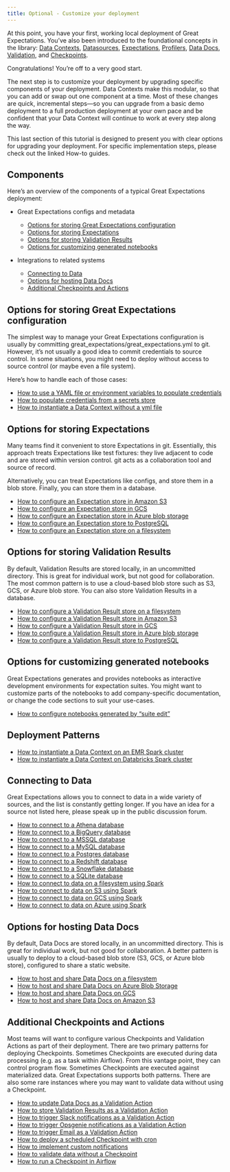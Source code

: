 ```yaml
---
title: Optional - Customize your deployment
---
```


At this point, you have your first, working local deployment of Great Expectations. You’ve also been introduced to the foundational concepts in the library: [Data Contexts](/docs/reference/data_context), [Datasources](/docs/reference/datasources), [Expectations](/docs/reference/expectations/expectations), [Profilers](/docs/reference/profilers), [Data Docs](/docs/reference/data_docs), [Validation](/docs/reference/validation), and [Checkpoints](/docs/reference/tutorials/getting_started/check_out_data_docs.md).

Congratulations! You’re off to a very good start.

The next step is to customize your deployment by upgrading specific components of your deployment. Data Contexts make this modular, so that you can add or swap out one component at a time. Most of these changes are quick, incremental steps—so you can upgrade from a basic demo deployment to a full production deployment at your own pace and be confident that your Data Context will continue to work at every step along the way.

This last section of this tutorial is designed to present you with clear options for upgrading your deployment. For specific implementation steps, please check out the linked How-to guides.

## Components

Here’s an overview of the components of a typical Great Expectations deployment:

* Great Expectations configs and metadata
  * [Options for storing Great Expectations configuration](/docs/tutorials/getting_started/customize_your_deployment#options_for_storing_great_expectations_configuration)
  * [Options for storing Expectations](/docs/tutorials/getting_started/customize_your_deployment#options_for_storing_expectations)
  * [Options for storing Validation Results](/docs/tutorials/getting_started/customize_your_deployment#options_for_storing_validation_results)
  * [Options for customizing generated notebooks](/docs/tutorials/getting_started/customize_your_deployment#options_for_customizing_generated_notebooks)

* Integrations to related systems
  * [Connecting to Data](/docs/tutorials/getting_started/customize_your_deployment#connecting_to_data)
  * [Options for hosting Data Docs](/docs/tutorials/getting_started/customize_your_deployment#options_for_hosting_data_docs)
  * [Additional Checkpoints and Actions](/docs/tutorials/getting_started/customize_your_deployment#additional_checkpoints_and_actions)

## Options for storing Great Expectations configuration
The simplest way to manage your Great Expectations configuration is usually by committing great_expectations/great_expectations.yml to git. However, it’s not usually a good idea to commit credentials to source control. In some situations, you might need to deploy without access to source control (or maybe even a file system).

Here’s how to handle each of those cases:

* [How to use a YAML file or environment variables to populate credentials](/docs/guides/setup/configuring_data_contexts/how_to_configure_credentials_using_a_yaml_file_or_environment_variables)
* [How to populate credentials from a secrets store](/docs/guides/setup/configuring_data_contexts/how_to_configure_credentials_using_a_secrets_store)
* [How to instantiate a Data Context without a yml file](/docs/guides/setup/configuring_data_contexts/how_to_instantiate_a_data_context_without_a_yml_file)

## Options for storing Expectations
Many teams find it convenient to store Expectations in git. Essentially, this approach treats Expectations like test fixtures: they live adjacent to code and are stored within version control. git acts as a collaboration tool and source of record.

Alternatively, you can treat Expectations like configs, and store them in a blob store. Finally, you can store them in a database.

* [How to configure an Expectation store in Amazon S3](/docs/guides/setup/configuring_metadata_stores/how_to_configure_an_expectation_store_in_amazon_s3)
* [How to configure an Expectation store in GCS](/docs/guides/setup/configuring_metadata_stores/how_to_configure_an_expectation_store_in_gcs)
* [How to configure an Expectation store in Azure blob storage](/docs/guides/setup/configuring_metadata_stores/how_to_configure_an_expectation_store_in_azure_blob_storage)
* [How to configure an Expectation store to PostgreSQL](/docs/guides/setup/configuring_metadata_stores/how_to_configure_an_expectation_store_to_postgresql)
* [How to configure an Expectation store on a filesystem](/docs/guides/setup/configuring_metadata_stores/how_to_configure_an_expectation_store_to_postgresql)

## Options for storing Validation Results
By default, Validation Results are stored locally, in an uncommitted directory. This is great for individual work, but not good for collaboration. The most common pattern is to use a cloud-based blob store such as S3, GCS, or Azure blob store. You can also store Validation Results in a database.

* [How to configure a Validation Result store on a filesystem](/docs/guides/setup/configuring_metadata_stores/how_to_configure_a_validation_result_store_on_a_filesystem)
* [How to configure a Validation Result store in Amazon S3](/docs/guides/setup/configuring_metadata_stores/how_to_configure_a_validation_result_store_in_amazon_s3)
* [How to configure a Validation Result store in GCS](/docs/guides/setup/configuring_metadata_stores/how_to_configure_a_validation_result_store_in_gcs)
* [How to configure a Validation Result store in Azure blob storage](/docs/guides/setup/configuring_metadata_stores/how_to_configure_a_validation_result_store_in_azure_blob_storage)
* [How to configure a Validation Result store to PostgreSQL](/docs/guides/setup/configuring_metadata_stores/how_to_configure_a_validation_result_store_to_postgresql)

## Options for customizing generated notebooks
Great Expectations generates and provides notebooks as interactive development environments for expectation suites. You might want to customize parts of the notebooks to add company-specific documentation, or change the code sections to suit your use-cases.

* [How to configure notebooks generated by “suite edit”](/docs/guides/miscellaneous/how_to_configure_notebooks_generated_by_suite_edit)

## Deployment Patterns

* [How to instantiate a Data Context on an EMR Spark cluster](/docs/deployment_patterns/how_to_instantiate_a_data_context_on_an_emr_spark_cluster)
* [How to instantiate a Data Context on Databricks Spark cluster](/docs/deployment_patterns/how_to_instantiate_a_data_context_on_databricks_spark_cluster)

## Connecting to Data
Great Expectations allows you to connect to data in a wide variety of sources, and the list is constantly getting longer. If you have an idea for a source not listed here, please speak up in the public discussion forum.

* [How to connect to a Athena database](/docs/guides/connecting_to_your_data/database/athena)
* [How to connect to a BigQuery database](/docs/guides/connecting_to_your_data/database/bigquery)
* [How to connect to a MSSQL database](/docs/guides/connecting_to_your_data/database/mssql)
* [How to connect to a MySQL database](/docs/guides/connecting_to_your_data/database/mysql)
* [How to connect to a Postgres database](/docs/guides/connecting_to_your_data/database/postgres)
* [How to connect to a Redshift database](/docs/guides/connecting_to_your_data/database/redshift)
* [How to connect to a Snowflake database](/docs/guides/connecting_to_your_data/database/snowflake)
* [How to connect to a SQLite database](/docs/guides/connecting_to_your_data/database/sqlite)
* [How to connect to data on a filesystem using Spark](/docs/guides/connecting_to_your_data/filesystem/spark)
* [How to connect to data on S3 using Spark](/docs/guides/connecting_to_your_data/cloud/s3/spark)
* [How to connect to data on GCS using Spark](/docs/guides/connecting_to_your_data/cloud/gcs/spark)
* [How to connect to data on Azure using Spark](/docs/guides/connecting_to_your_data/cloud/azure/spark)

## Options for hosting Data Docs
By default, Data Docs are stored locally, in an uncommitted directory. This is great for individual work, but not good for collaboration. A better pattern is usually to deploy to a cloud-based blob store (S3, GCS, or Azure blob store), configured to share a static website.

* [How to host and share Data Docs on a filesystem](/docs/guides/setup/configuring_data_docs/how_to_host_and_share_data_docs_on_a_filesystem)
* [How to host and share Data Docs on Azure Blob Storage](/docs/guides/setup/configuring_data_docs/how_to_host_and_share_data_docs_on_azure_blob_storage)
* [How to host and share Data Docs on GCS](/docs/guides/setup/configuring_data_docs/how_to_host_and_share_data_docs_on_gcs)
* [How to host and share Data Docs on Amazon S3](/docs/guides/setup/configuring_data_docs/how_to_host_and_share_data_docs_on_amazon_s3)

## Additional Checkpoints and Actions
Most teams will want to configure various Checkpoints and Validation Actions as part of their deployment. There are two primary patterns for deploying Checkpoints. Sometimes Checkpoints are executed during data processing (e.g. as a task within Airflow). From this vantage point, they can control program flow. Sometimes Checkpoints are executed against materialized data. Great Expectations supports both patterns. There are also some rare instances where you may want to validate data without using a Checkpoint.

* [How to update Data Docs as a Validation Action](/docs/guides/validation/validation_actions/how_to_update_data_docs_as_a_validation_action)
* [How to store Validation Results as a Validation Action](/docs/guides/validation/validation_actions/how_to_store_validation_results_as_a_validation_action)
* [How to trigger Slack notifications as a Validation Action](/docs/guides/validation/validation_actions/how_to_trigger_slack_notifications_as_a_validation_action)
* [How to trigger Opsgenie notifications as a Validation Action](/docs/guides/validation/validation_actions/how_to_trigger_opsgenie_notifications_as_a_validation_action)
* [How to trigger Email as a Validation Action](/docs/guides/validation/validation_actions/how_to_trigger_email_as_a_validation_action)
* [How to deploy a scheduled Checkpoint with cron](/docs/guides/validation/advanced/how_to_deploy_a_scheduled_checkpoint_with_cron)
* [How to implement custom notifications](/docs/guides/validation/advanced/how_to_implement_custom_notifications)
* [How to validate data without a Checkpoint](/docs/guides/validation/advanced/how_to_validate_data_without_a_checkpoint)
* [How to run a Checkpoint in Airflow](/docs/deployment_patterns/how_to_run_a_checkpoint_in_airflow)
